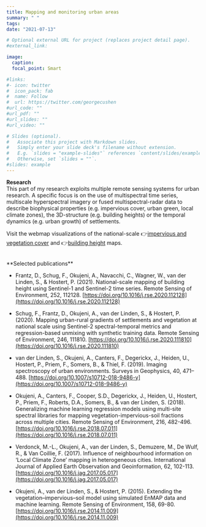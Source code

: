 ```yaml
---
title: Mapping and monitoring urban areas
summary: " "
tags:
date: "2021-07-13"

# Optional external URL for project (replaces project detail page).
#external_link: 

image:
  caption: 
  focal_point: Smart

#links:
#- icon: twitter
#  icon_pack: fab
#  name: Follow
#  url: https://twitter.com/georgecushen
#url_code: ""
#url_pdf: ""
#url_slides: ""
#url_video: ""

# Slides (optional).
#   Associate this project with Markdown slides.
#   Simply enter your slide deck's filename without extension.
#   E.g. `slides = "example-slides"` references `content/slides/example-slides.md`.
#   Otherwise, set `slides = ""`.
#slides: example
---
```


**Research**<br />
This part of my research exploits multiple remote sensing systems for urban research. A specific focus is on the use of multispectral time series, multiscale hyperspectral imagery or fused multispectral-radar data to describe biophysical properties (e.g. impervious cover, urban green, local climate zones), the 3D-structure (e.g. building heights) or the temporal dynamics (e.g. urban growth) of settlements.

Visit the webmap visualizations of the national-scale 👉[impervious and vegetation cover](https://ows.geo.hu-berlin.de/webviewer/land-cover-fractions/index.html) and 👉[building height](https://ows.geo.hu-berlin.de/webviewer/building-height/index.html) maps. 


<br />
**Selected publications**<br />
 
* Frantz, D., Schug, F., Okujeni, A., Navacchi, C., Wagner, W., van der Linden, S., & Hostert, P. (2021). National-scale mapping of building height using Sentinel-1 and Sentinel-2 time series. Remote Sensing of Environment, 252, 112128. [https://doi.org/10.1016/j.rse.2020.112128](https://doi.org/10.1016/j.rse.2020.112128)

* Schug, F., Frantz, D., Okujeni, A., van der Linden, S., & Hostert, P. (2020). Mapping urban-rural gradients of settlements and vegetation at national scale using Sentinel-2 spectral-temporal metrics and regression-based unmixing with synthetic training data. Remote Sensing of Environment, 246, 111810. [https://doi.org/10.1016/j.rse.2020.111810](https://doi.org/10.1016/j.rse.2020.111810)

* van der Linden, S., Okujeni, A., Canters, F., Degerickx, J., Heiden, U., Hostert, P., Priem, F., Somers, B., & Thiel, F. (2019). Imaging spectroscopy of urban environments. Surveys in Geophysics, 40, 471–488. [https://doi.org/10.1007/s10712-018-9486-y](https://doi.org/10.1007/s10712-018-9486-y)

* Okujeni, A., Canters, F., Cooper, S.D., Degerickx, J., Heiden, U., Hostert, P., Priem, F., Roberts, D.A., Somers, B., & van der Linden, S. (2018). Generalizing machine learning regression models using multi-site spectral libraries for mapping vegetation-impervious-soil fractions across multiple cities. Remote Sensing of Environment, 216, 482-496. [https://doi.org/10.1016/j.rse.2018.07.011](https://doi.org/10.1016/j.rse.2018.07.011)

* Verdonck, M.-L., Okujeni, A., van der Linden, S., Demuzere, M., De Wulf, R., & Van Coillie, F. (2017). Influence of neighbourhood information on ‘Local Climate Zone’ mapping in heterogeneous cities. International Journal of Applied Earth Observation and Geoinformation, 62, 102-113. [https://doi.org/10.1016/j.jag.2017.05.017](https://doi.org/10.1016/j.jag.2017.05.017)

* Okujeni, A., van der Linden, S., & Hostert, P. (2015). Extending the vegetation–impervious–soil model using simulated EnMAP data and machine learning. Remote Sensing of Environment, 158, 69-80. [https://doi.org/10.1016/j.rse.2014.11.009](https://doi.org/10.1016/j.rse.2014.11.009)